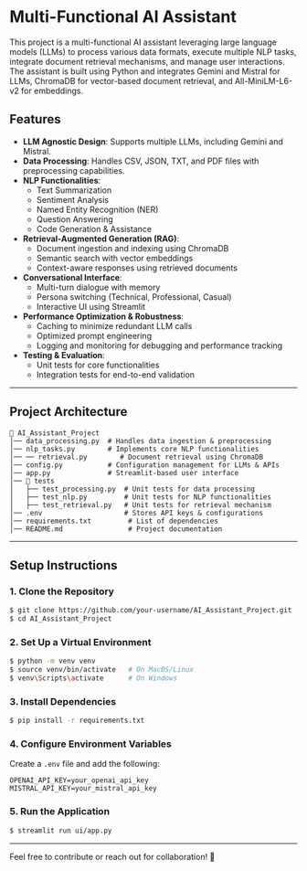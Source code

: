 # Multi-Functional AI Assistant

This project is a multi-functional AI assistant leveraging large language models (LLMs) to process various data formats, execute multiple NLP tasks, integrate document retrieval mechanisms, and manage user interactions. The assistant is built using Python and integrates Gemini and Mistral for LLMs, ChromaDB for vector-based document retrieval, and All-MiniLM-L6-v2 for embeddings.

## Features

- **LLM Agnostic Design**: Supports multiple LLMs, including Gemini and Mistral.
- **Data Processing**: Handles CSV, JSON, TXT, and PDF files with preprocessing capabilities.
- **NLP Functionalities**:
  - Text Summarization
  - Sentiment Analysis
  - Named Entity Recognition (NER)
  - Question Answering
  - Code Generation & Assistance
- **Retrieval-Augmented Generation (RAG)**:
  - Document ingestion and indexing using ChromaDB
  - Semantic search with vector embeddings
  - Context-aware responses using retrieved documents
- **Conversational Interface**:
  - Multi-turn dialogue with memory
  - Persona switching (Technical, Professional, Casual)
  - Interactive UI using Streamlit
- **Performance Optimization & Robustness**:
  - Caching to minimize redundant LLM calls
  - Optimized prompt engineering
  - Logging and monitoring for debugging and performance tracking
- **Testing & Evaluation**:
  - Unit tests for core functionalities
  - Integration tests for end-to-end validation

---

## Project Architecture

```
📂 AI_Assistant_Project
│── data_processing.py  # Handles data ingestion & preprocessing
│── nlp_tasks.py        # Implements core NLP functionalities
│── ── retrieval.py        # Document retrieval using ChromaDB
│── config.py           # Configuration management for LLMs & APIs
│── app.py              # Streamlit-based user interface
│── 📁 tests
│   ├── test_processing.py  # Unit tests for data processing
│   ├── test_nlp.py         # Unit tests for NLP functionalities
│   ├── test_retrieval.py   # Unit tests for retrieval mechanism
│── .env                    # Stores API keys & configurations
│── requirements.txt         # List of dependencies
│── README.md                # Project documentation
```

---

## Setup Instructions

### 1. Clone the Repository
```bash
$ git clone https://github.com/your-username/AI_Assistant_Project.git
$ cd AI_Assistant_Project
```

### 2. Set Up a Virtual Environment
```bash
$ python -m venv venv
$ source venv/bin/activate   # On MacOS/Linux
$ venv\Scripts\activate      # On Windows
```

### 3. Install Dependencies
```bash
$ pip install -r requirements.txt
```

### 4. Configure Environment Variables
Create a `.env` file and add the following:
```
OPENAI_API_KEY=your_openai_api_key
MISTRAL_API_KEY=your_mistral_api_key
```

### 5. Run the Application
```bash
$ streamlit run ui/app.py
```

---


Feel free to contribute or reach out for collaboration! 🚀

